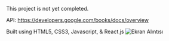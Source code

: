 This project is not yet completed.

API: https://developers.google.com/books/docs/overview

Built using HTML5, CSS3, Javascript, & React.js
![Ekran Alıntısı](https://user-images.githubusercontent.com/100282383/209326362-70ada22d-55d0-44b9-918c-e50978336895.JPG)
